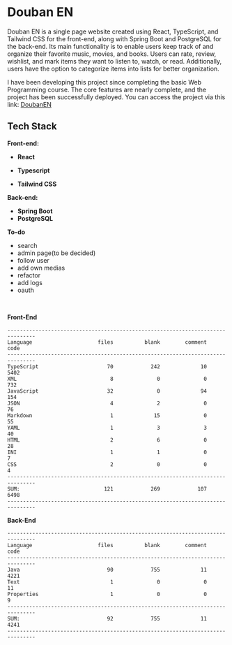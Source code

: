 # Douban EN

Douban EN is a single page website created using React, TypeScript, and Tailwind CSS for the front-end, along with
Spring Boot and PostgreSQL for the back-end. Its main functionality is to enable users keep track of and organize their favorite
music, movies, and books. Users can rate, review, wishlist, and mark items they want to listen to, watch, or
read. Additionally, users have the option to categorize items into lists for better organization.

I have been developing this project since completing the basic Web Programming course. The core features are nearly
complete, and the project has been successfully deployed. You can access the project via this link:
[DoubanEN](https://nice-water-005626e10.4.azurestaticapps.net/)

## Tech Stack

**Front-end:**

- **React**

- **Typescript**

- **Tailwind CSS**

**Back-end:**

- **Spring Boot**
- **PostgreSQL**

**To-do**
- search
- admin page(to be decided)
- follow user
- add own medias
- refactor
- add logs
- oauth

<br>

**Front-End**

```
-------------------------------------------------------------------------------
Language                     files          blank        comment           code
-------------------------------------------------------------------------------
TypeScript                      70            242             10           5402
XML                              8              0              0            732
JavaScript                      32              0             94            154
JSON                             4              2              0             76
Markdown                         1             15              0             55
YAML                             1              3              3             40
HTML                             2              6              0             28
INI                              1              1              0              7
CSS                              2              0              0              4
-------------------------------------------------------------------------------
SUM:                           121            269            107           6498
-------------------------------------------------------------------------------
```

**Back-End**

```
-------------------------------------------------------------------------------
Language                     files          blank        comment           code
-------------------------------------------------------------------------------
Java                            90            755             11           4221
Text                             1              0              0             11
Properties                       1              0              0              9
-------------------------------------------------------------------------------
SUM:                            92            755             11           4241
-------------------------------------------------------------------------------
```
